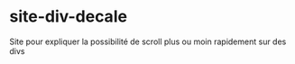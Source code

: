 # site-div-decale
Site pour expliquer la possibilité de scroll plus ou moin rapidement sur des divs 